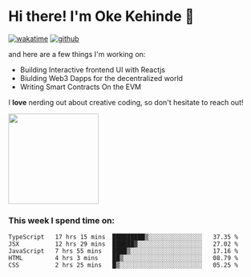 # Hi there! I'm Oke Kehinde :cowboy_hat_face:

[![wakatime](https://wakatime.com/badge/user/5f3f42a0-7b4f-4c4b-b2da-012c5ac2fa62.svg)](https://wakatime.com/@5f3f42a0-7b4f-4c4b-b2da-012c5ac2fa62)
[![github](https://img.shields.io/github/followers/okeken?logo=github&style=plastic)](https://github.com/okeken?tab=followers)

and here are a few things I'm working on:

- Building Interactive frontend UI with Reactjs
- Biulding Web3 Dapps for the decentralized world
- Writing Smart Contracts On the EVM

I **love** nerding out about creative coding, so don't hesitate to reach out!


<img height="180em" src="https://github-readme-stats.vercel.app/api?username=okeken&show_icons=true&hide_border=true&&count_private=true&include_all_commits=true" />

### This week I spend time on:

<!--START_SECTION:waka-->
```text
TypeScript   17 hrs 15 mins  █████████▒░░░░░░░░░░░░░░░   37.35 % 
JSX          12 hrs 29 mins  ██████▓░░░░░░░░░░░░░░░░░░   27.02 % 
JavaScript   7 hrs 55 mins   ████▒░░░░░░░░░░░░░░░░░░░░   17.16 % 
HTML         4 hrs 3 mins    ██▒░░░░░░░░░░░░░░░░░░░░░░   08.79 % 
CSS          2 hrs 25 mins   █▒░░░░░░░░░░░░░░░░░░░░░░░   05.25 % 
```
<!--END_SECTION:waka-->
